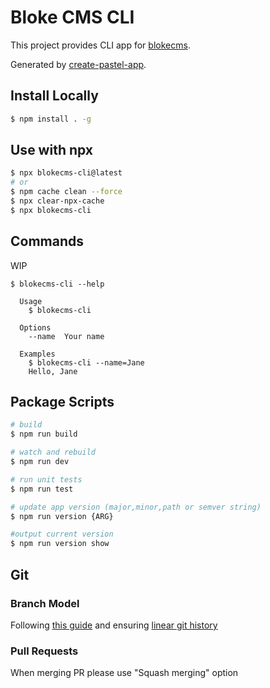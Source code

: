 # Bloke CMS CLI

This project provides CLI app for [blokecms](https://github.com/pawelpiotrowski/blokecms).

Generated by [create-pastel-app](https://github.com/vadimdemedes/create-pastel-app).

## Install Locally

```bash
$ npm install . -g
```

## Use with npx

```bash
$ npx blokecms-cli@latest
# or
$ npm cache clean --force
$ npx clear-npx-cache
$ npx blokecms-cli
```

## Commands

WIP

```
$ blokecms-cli --help

  Usage
    $ blokecms-cli

  Options
    --name  Your name

  Examples
    $ blokecms-cli --name=Jane
    Hello, Jane
```

## Package Scripts

```bash
# build
$ npm run build

# watch and rebuild
$ npm run dev

# run unit tests
$ npm run test

# update app version (major,minor,path or semver string)
$ npm run version {ARG}

#output current version
$ npm run version show
```

## Git

### Branch Model

Following [this guide](https://gist.github.com/Rishav-Git/b774bc5a1e3332395f214b02f1006687) and ensuring [linear git history](https://www.bitsnbites.eu/a-tidy-linear-git-history/)

### Pull Requests

When merging PR please use "Squash merging" option
